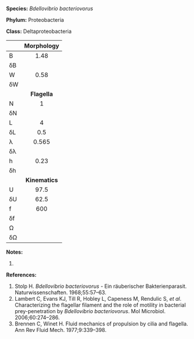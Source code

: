 **Species:** *Bdellovibrio bacteriovorus*

**Phylum:** Proteobacteria

**Class:** Deltaproteobacteria

|    | **Morphology** |
|:-- | :------------: |
| B  | 1.48 |
| δB |  |
| W  | 0.58 |
| δW |  |
|    | **Flagella** |
| N  | 1 |
| δN |  |
| L  | 4 |
| δL | 0.5 |
| λ  | 0.565 |
| δλ |  |
| h  | 0.23 |
| δh |  |
|    | **Kinematics** |
| U  | 97.5 |
| δU | 62.5 |
| f  | 600 |
| δf |  |
| Ω  |  |
| δΩ |  |

**Notes:**

1.

**References:**

1. Stolp H. *Bdellovibrio bacteriovorus* - Ein räuberischer Bakterienparasit.  Naturwissenschaften. 1968;55:57–63.
1. Lambert C, Evans KJ, Till R, Hobley L, Capeness M, Rendulic S, *et al*.  Characterizing the flagellar filament and the role of motility in bacterial prey-penetration by *Bdellovibrio bacteriovorus*.  Mol Microbiol. 2006;60:274–286.
1. Brennen C, Winet H.  Fluid mechanics of propulsion by cilia and flagella.  Ann Rev Fluid Mech. 1977;9:339–398.
